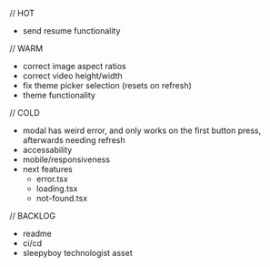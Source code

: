 // HOT
- send resume functionality

// WARM
- correct image aspect ratios
- correct video height/width
- fix theme picker selection (resets on refresh)
- theme functionality

// COLD
- modal has weird error, and only works on the first button press, afterwards needing refresh
- accessability
- mobile/responsiveness
- next features
  - error.tsx
  - loading.tsx
  - not-found.tsx

// BACKLOG
- readme
- ci/cd
- sleepyboy technologist asset